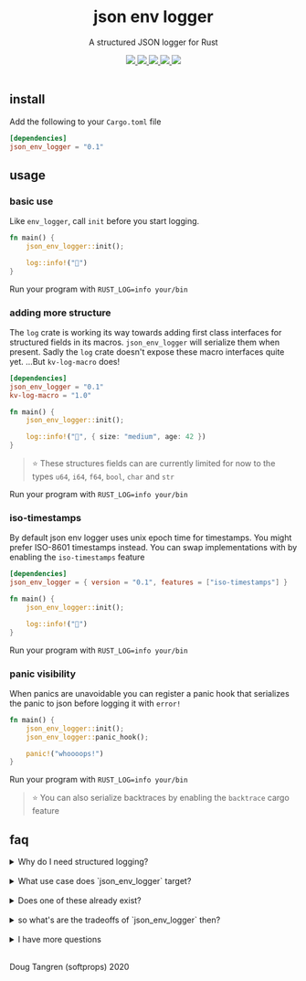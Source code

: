 <h1 align="center">
  json env logger
</h1>

<p align="center">
   A structured JSON logger for Rust
</p>

<div align="center">
  <a alt="GitHub Actions" href="https://github.com/softprops/json-env-logger/actions">
    <img src="https://github.com/softprops/json-env-logger/workflows/Main/badge.svg"/>
  </a>
  <a alt="crates.io" href="https://crates.io/crates/json-env-logger">
    <img src="https://img.shields.io/crates/v/json-env-logger.svg?logo=rust"/>
  </a>
  <a alt="docs.rs" href="http://docs.rs/json-env-logger">
    <img src="https://docs.rs/json-env-logger/badge.svg"/>
  </a>
  <a alt="latest docs" href="https://softprops.github.io/json-env-logger">
   <img src="https://img.shields.io/badge/docs-latest-green.svg"/>
  </a>
  <a alt="license" href="LICENSE">
    <img src="https://img.shields.io/badge/license-MIT-brightgreen.svg"/>
  </a>
</div>

<br />

## install

Add the following to your `Cargo.toml` file

```toml
[dependencies]
json_env_logger = "0.1"
```

## usage

### basic use

Like `env_logger`, call `init` before you start logging.

```rust
fn main() {
    json_env_logger::init();

    log::info!("👋")
}
```

Run your program with `RUST_LOG=info your/bin`

### adding more structure

The `log` crate is working its way towards adding first class interfaces for structured fields
in its macros. `json_env_logger` will serialize them when present. Sadly the `log` crate
doesn't expose these macro interfaces quite yet. ...But `kv-log-macro` does!

```toml
[dependencies]
json_env_logger = "0.1"
kv-log-macro = "1.0"
```

```rust
fn main() {
    json_env_logger::init();

    log::info!("👋", { size: "medium", age: 42 })
}
```

> ⭐ These structures fields can are currently limited for now to the types `u64`, `i64`, `f64`, `bool`, `char` and `str`

Run your program with `RUST_LOG=info your/bin`

### iso-timestamps

By default json env logger uses unix epoch time for timestamps. You might prefer
ISO-8601 timestamps instead. You can swap implementations with by enabling the `iso-timestamps` feature

```toml
[dependencies]
json_env_logger = { version = "0.1", features = ["iso-timestamps"] }
```

```rust
fn main() {
    json_env_logger::init();

    log::info!("👋")
}
```

Run your program with `RUST_LOG=info your/bin`

### panic visibility

When panics are unavoidable you can register a panic hook that serializes the panic to json before logging it with `error!`

```rust
fn main() {
    json_env_logger::init();
    json_env_logger::panic_hook();

    panic!("whoooops!")
}
```

Run your program with `RUST_LOG=info your/bin`

> ⭐ You can also serialize backtraces by enabling the `backtrace` cargo feature

## faq

<details><summary>Why do I need structured logging?</summary>
<p>

Maybe you don't. ...But maybe you do! You might if you run applications in production that in an environment whose log aggregation does useful things
for you if you emit json logs such as

  - structured field based filters, an alternative to artisanal regex queries
  - aggregation statistics 
  - alerting automation
  - anomaly detection
  - basically anything a computer can do for you when its able logs are structured in a machine readable format 

</p>
</details>
&nbsp;

 <details><summary>What use case does `json_env_logger` target?</summary>
<p>
Most folks Rust logging market start out with `log`. They soon find they need configurable logging so they move to `env_logger`. Sometimes they want `env_logger` but pretty logging for host local application so they move to `pretty_env_logger`.

In other cases you want to run applications in a cloud service that reward you for emitting logs in JSON format. That's use case this targets, those coming from `env_logger` but would like to leverage build in JSON log parsing and discovery options their cloud provided offers for free. That's the use case `json_env_logger` targets.
</p>
</details>
&nbsp;
 <details><summary>Does one of these already exist?</summary>
<p>

Yes. Like the Rust ecosystem, they are all good. Picking a dependencies is a dance of picking your tradeoffs.

There's [`slog`](https://github.com/slog-rs/slog), an entire ecosystem of logging for Rust. It's strength is that its highly configurable. It's drawback is that it's highly configurable interface can get into the way of simple cases where you just want to emit structured logs in json without a lot of setup.

Here's an example from its [docs](https://docs.rs/slog-json/2.3.0/slog_json/)

```rust
#[macro_use]
extern crate slog;
extern crate slog_json;

use slog::Drain;
use std::sync::Mutex;

fn main() {
    let root = slog::Logger::root(
        Mutex::new(slog_json::Json::default(std::io::stderr())).map(slog::Fuse),
        o!("version" => env!("CARGO_PKG_VERSION"))
    );
}
```

vs

```rust
fn main() {
    json_env_logger::init();
}
```

There's also [`femme`](https://github.com/lrlna/femme/) which is one part a pretty printer, one part JSON logger, and one part WASM JS object logger. It's strength is that is indeed pretty! It's not _just_ pretty logger and yet also not _just_ a JSON logger. It's a assortment of things making it broadly focused rather than narrowly focused on JSON log formatting. If you only use one of those things you might be packing more than you need. If you are migrating from `env_logger`'s environment variable driving configuration options you are a bit out of luck. You will be finding yourself recompiling and rebuilding your application to change log levels.

</p>
</details>
&nbsp;

 <details><summary>so what's are the tradeoffs of `json_env_logger` then?</summary>
<p>

Glad you asked. `env_logger` has some opinion defaults, some of which you might not like. An example, it logs to stderr by default. You might play for team stdout. The good news is that json_env_logger exposes its interfaces for overriding those opinions. 

Some features of `env_logger` `json_env_logger` doesn't use and those bring in extra transitive dependencies. We're aware. Luckily they are all behind `env_logger` feature flags and `json_env_logger` turns them all off! The only transient dependency is then just `log` which you already have :)
</p>
</details>
&nbsp;

<details><summary>I have more questions</summary>
<p>
 That's not technically a question but ok. Ask away by [opening a GitHub issue](https://github.com/softprops/json-env-logger/issues/new). Thanks!
</p>
</details>
&nbsp;

Doug Tangren (softprops) 2020